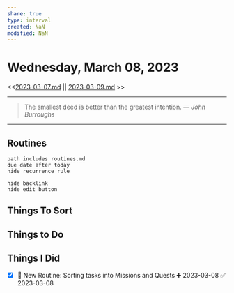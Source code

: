 ```yaml
---
share: true
type: interval
created: NaN 
modified: NaN
---
```

# Wednesday, March 08, 2023
<<[2023-03-07.md](./2023-03-07.md) || [2023-03-09.md](./2023-03-09.md) >>

---

> The smallest deed is better than the greatest intention.
> — <cite>John Burroughs</cite>

---
 
## Routines
```tasks
path includes routines.md
due date after today
hide recurrence rule

hide backlink
hide edit button
```

## Things To Sort

## Things to Do


## Things I Did
- [x] 🔼 New Routine: Sorting tasks into Missions and Quests ➕ 2023-03-08 ✅ 2023-03-08
